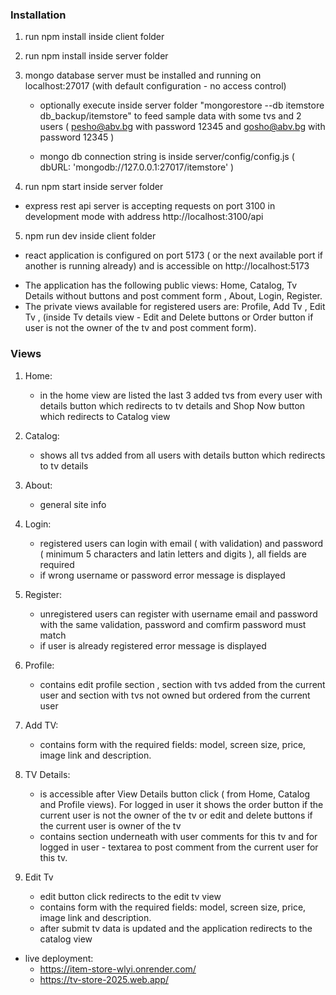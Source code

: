 ### Installation

1. run npm install inside client folder
2. run npm install inside server folder
3. mongo database server must be installed and running on localhost:27017 (with default configuration - no access control)
    - optionally execute inside server folder "mongorestore --db itemstore db_backup/itemstore" to feed sample data with some tvs and 2 users ( pesho@abv.bg with password 12345 and gosho@abv.bg with password 12345 ) 

    - mongo db connection string is inside server/config/config.js ( dbURL: 'mongodb://127.0.0.1:27017/itemstore' )

4. run npm start inside server folder
 - express rest api server is accepting requests on port 3100 in development mode with address http://localhost:3100/api
5. npm run dev inside client folder
 - react application is configured on port 5173 ( or the next available port if another is running already) and is accessible on http://localhost:5173 

* The application has the following public views: Home, Catalog, Tv Details without buttons and post comment form , About, Login, Register.
* The private views available for registered users are: Profile, Add Tv , Edit Tv , (inside Tv details view - Edit and Delete buttons or Order button if user is not the owner of the tv and post comment form).

### Views
1. Home: 
    - in the home view are listed the last 3 added tvs from every user with details button
    which redirects to tv details and Shop Now button which redirects to Catalog view

2. Catalog:
    - shows all tvs added from all users with details button which redirects to tv details

3. About: 
    - general site info

4. Login:
    - registered users can login with email ( with validation) and password 
    ( minimum 5 characters and latin letters and digits ), all fields are required
    - if wrong username or password error message is displayed

5. Register:
    - unregistered users can register with username email and password with the same 
    validation, password and comfirm password must match
    - if user is already registered error message is displayed

6. Profile:
    - contains edit profile section , section with tvs added from the current user
    and section with tvs not owned but ordered from the current user

7. Add TV:
    - contains form with the required fields: model, screen size, price, image link
    and description. 

8. TV Details:
    - is accessible after View Details button click ( from Home, Catalog and Profile views). For logged in user it shows the order button if the current user is not the owner of the tv or edit and delete buttons if the
    current user is owner of the tv
    - contains section underneath with user comments for this tv and for logged in user - textarea to post comment from the current user for this tv.
9. Edit Tv
    - edit button click redirects to the edit tv view
    - contains form with the required fields: model, screen size, price, image link
    and description. 
    - after submit tv data is updated and the application redirects to the catalog view

* live deployment: 
    - https://item-store-wlyi.onrender.com/
    - https://tv-store-2025.web.app/

